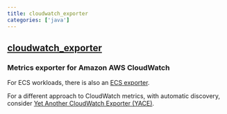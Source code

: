 ```yaml
---
title: cloudwatch_exporter
categories: ['java']
---
```

## [cloudwatch_exporter](https://github.com/prometheus/cloudwatch_exporter)

### Metrics exporter for Amazon AWS CloudWatch


For ECS workloads, there is also an [ECS exporter](https://github.com/prometheus-community/ecs_exporter).

For a different approach to CloudWatch metrics, with automatic discovery, consider [Yet Another CloudWatch Exporter (YACE)](https://github.com/nerdswords/yet-another-cloudwatch-exporter).
